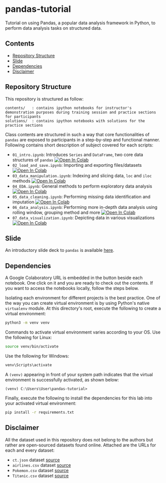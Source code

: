 # pandas-tutorial
Tutorial on using Pandas, a popular data analysis framework in Python, to perform data analysis tasks on structured data.

## Contents

- [Repository Structure](#repository-structure)
- [Slide](#slide)
- [Dependencies](#dependencies)
- [Disclaimer](#disclaimer)

## Repository Structure

This repository is structured as follow:

```
contents/   : contains ipython notebooks for instructor's demonstration purposes during training session and practice sections for participants
solutions/  : contains ipython notebooks with solutions for the practice sections
```

Class contents are structured in such a way that core functionalities of `pandas` are exposed to participants in a step-by-step and functional manner. Following contains  short description of subject covered for each scripts:


- `01_intro.ipynb`: Introduces `Series` and `DataFrame`, two core data structures of `pandas` [![Open In Colab](https://colab.research.google.com/assets/colab-badge.svg)](https://colab.research.google.com/github/KianYang-Lee/pandas-tutorial/blob/main/contents/01_intro.ipynb)
- `02_load_and_save.ipynb`: Importing and exporting files/datasets [![Open In Colab](https://colab.research.google.com/assets/colab-badge.svg)](https://colab.research.google.com/github/KianYang-Lee/pandas-tutorial/blob/main/contents/02_load_and_save.ipynb)
- `03_data_manipulation.ipynb`: Indexing and slicing data, `loc` and `iloc` methods [![Open In Colab](https://colab.research.google.com/assets/colab-badge.svg)](https://colab.research.google.com/github/KianYang-Lee/pandas-tutorial/blob/main/contents/03_data_manipulation.ipynb)
- `04_EDA.ipynb`: General methods to perform exploratory data analysis [![Open In Colab](https://colab.research.google.com/assets/colab-badge.svg)](https://colab.research.google.com/github/KianYang-Lee/pandas-tutorial/blob/main/contents/04_EDA.ipynb)
- `05_data_cleaning.ipynb`: Performing missing data identification and imputation [![Open In Colab](https://colab.research.google.com/assets/colab-badge.svg)](https://colab.research.google.com/github/KianYang-Lee/pandas-tutorial/blob/main/contents/05_data_cleaning.ipynb)
- `06_data_analysis.ipynb`: Performing more in-depth data analysis using rolling window, grouping method and more [![Open In Colab](https://colab.research.google.com/assets/colab-badge.svg)](https://colab.research.google.com/github/KianYang-Lee/pandas-tutorial/blob/main/contents/06_data_analysis.ipynb)
- `07_data_visualization.ipynb`: Depicting data in various visualizations [![Open In Colab](https://colab.research.google.com/assets/colab-badge.svg)](https://colab.research.google.com/github/KianYang-Lee/pandas-tutorial/blob/main/contents/07_data_visualization.ipynb)

## Slide

An introductory slide deck to `pandas` is available <a href='https://docs.google.com/presentation/d/1RQDsvwuNiETPH3iZ6YYGzZZBOICi0ySdYHIkjxiarMo/edit?usp=sharing'>here</a>.

## Dependencies

A Google Colaboratory URL is embedded in the button beside each notebook. One click on it and you are ready to check out the contents.
If you want to access the notebooks locally, follow the steps below. 

Isolating each environment for different projects is the best practice. One of the way you can create virtual environment is by using Python's native `virtualenv` module. At this directory's root, execute the following to create a virtual environment:

```sh
python3 -m venv venv
```

Commands to activate virtual environment varies according to your OS. Use the following for Linux:

```sh
source venv/bin/activate
```

Use the following for Windows:

```cmd
venv\Scripts\activate
```

A `(venv)` appearing in front of your system path indicates that the virtual environment is successfully activated, as shown below:

`(venv) C:\Users\User\pandas-tutorial>`

Finally, execute the following to install the dependencies for this lab into your activated virtual environment:

```sh
pip install -r requirements.txt
```

## Disclaimer

All the dataset used in this repository does not belong to the authors but rather are open-sourced datasets found online. Attached are the URLs for each and every dataset:

* `ct.json` dataset [source](https://www.bmc.com/blogs/pandas-read-json-csv-files/)
* `airlines.csv` dataset [source](http://www.principlesofeconometrics.com/excel.htm)
* `Pokemon.csv` dataset [source](https://www.kaggle.com/abcsds/pokemon)
* `Titanic.csv` dataset [source](https://github.com/pandas-dev/pandas/blob/master/doc/data/titanic.csv) 